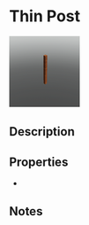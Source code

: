 # Thin Post

![Thin Post](../Cropped_Blocks/Nature/Thin_Post.png)

## Description
<!-- Write a description for this block -->

## Properties
- <!-- List block properties here -->

## Notes
<!-- Any extra notes -->
